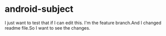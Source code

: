 # android-subject
I just want to test that if I can edit this.
I'm the feature branch.And I changed readme file.So I want to see the changes.